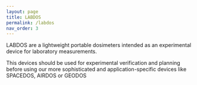 ```yaml
---
layout: page
title: LABDOS
permalink: /labdos
nav_order: 3
---
```


LABDOS are a lightweight portable dosimeters intended as an experimental device for laboratory measurements. 

This devices should be used for experimental verification and planning before using our more sophisticated and application-specific devices like SPACEDOS, AIRDOS or GEODOS
